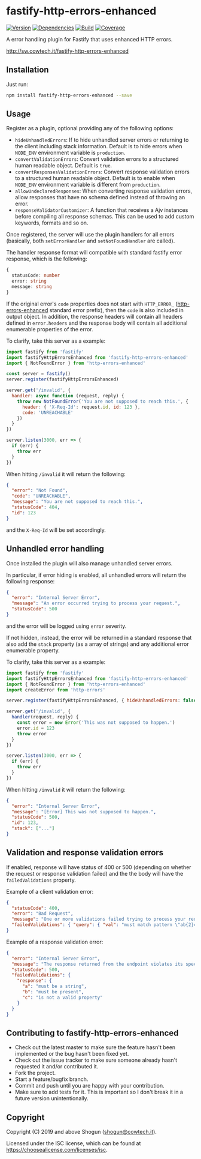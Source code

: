 # fastify-http-errors-enhanced

[![Version](https://img.shields.io/npm/v/fastify-http-errors-enhanced.svg)](https://npm.im/fastify-http-errors-enhanced)
[![Dependencies](https://img.shields.io/librariesio/release/npm/fastify-http-errors-enhanced)](https://libraries.io/npm/fastify-http-errors-enhanced)
[![Build](https://github.com/ShogunPanda/fastify-http-errors-enhanced/workflows/CI/badge.svg)](https://github.com/ShogunPanda/fastify-http-errors-enhanced/actions?query=workflow%3ACI)
[![Coverage](https://img.shields.io/codecov/c/gh/ShogunPanda/fastify-http-errors-enhanced?token=ep3IRURLnT)](https://codecov.io/gh/ShogunPanda/fastify-http-errors-enhanced)

A error handling plugin for Fastify that uses enhanced HTTP errors.

http://sw.cowtech.it/fastify-http-errors-enhanced

## Installation

Just run:

```bash
npm install fastify-http-errors-enhanced --save
```

## Usage

Register as a plugin, optional providing any of the following options:

- `hideUnhandledErrors`: If to hide unhandled server errors or returning to the client including stack information. Default is to hide errors when `NODE_ENV` environment variable is `production`.
- `convertValidationErrors`: Convert validation errors to a structured human readable object. Default is `true`.
- `convertResponsesValidationErrors`: Convert response validation errors to a structured human readable object. Default is to enable when `NODE_ENV` environment variable is different from `production`.
- `allowUndeclaredResponses`: When converting response validation errors, allow responses that have no schema defined instead of throwing an error.
- `responseValidatorCustomizer`: A function that receives a Ajv instances before compiling all response schemas. This can be used to add custom keywords, formats and so on.

Once registered, the server will use the plugin handlers for all errors (basically, both `setErrorHandler` and `setNotFoundHandler` are called).

The handler response format will compatible with standard fastify error response, which is the following:

```typescript
{
  statusCode: number
  error: string
  message: string
}
```

If the original error's `code` properties does not start with `HTTP_ERROR_` ([http-errors-enhanced](https://github.com/ShogunPanda/http-errors-enhanced) standard error prefix), then the `code` is also included in output object.
In addition, the response headers will contain all headers defined in `error.headers` and the response body will contain all additional enumerable properties of the error.

To clarify, take this server as a example:

```js
import fastify from 'fastify'
import fastifyHttpErrorsEnhanced from 'fastify-http-errors-enhanced'
import { NotFoundError } from 'http-errors-enhanced'

const server = fastify()
server.register(fastifyHttpErrorsEnhanced)

server.get('/invalid', {
  handler: async function (request, reply) {
    throw new NotFoundError('You are not supposed to reach this.', {
      header: { 'X-Req-Id': request.id, id: 123 },
      code: 'UNREACHABLE'
    })
  }
})

server.listen(3000, err => {
  if (err) {
    throw err
  }
})
```

When hitting `/invalid` it will return the following:

```json
{
  "error": "Not Found",
  "code": "UNREACHABLE",
  "message": "You are not supposed to reach this.",
  "statusCode": 404,
  "id": 123
}
```

and the `X-Req-Id` will be set accordingly.

## Unhandled error handling

Once installed the plugin will also manage unhandled server errors.

In particular, if error hiding is enabled, all unhandled errors will return the following response:

```json
{
  "error": "Internal Server Error",
  "message": "An error occurred trying to process your request.",
  "statusCode": 500
}
```

and the error will be logged using `error` severity.

If not hidden, instead, the error will be returned in a standard response that also add the `stack` property (as a array of strings) and any additional error enumerable property.

To clarify, take this server as a example:

```js
import fastify from 'fastify'
import fastifyHttpErrorsEnhanced from 'fastify-http-errors-enhanced'
import { NotFoundError } from 'http-errors-enhanced'
import createError from 'http-errors'

server.register(fastifyHttpErrorsEnhanced, { hideUnhandledErrors: false })

server.get('/invalid', {
  handler(request, reply) {
    const error = new Error('This was not supposed to happen.')
    error.id = 123
    throw error
  }
})

server.listen(3000, err => {
  if (err) {
    throw err
  }
})
```

When hitting `/invalid` it will return the following:

```json
{
  "error": "Internal Server Error",
  "message": "[Error] This was not supposed to happen.",
  "statusCode": 500,
  "id": 123,
  "stack": ["..."]
}
```

## Validation and response validation errors

If enabled, response will have status of 400 or 500 (depending on whether the request or response validation failed) and the the body will have the `failedValidations` property.

Example of a client validation error:

```json
{
  "statusCode": 400,
  "error": "Bad Request",
  "message": "One or more validations failed trying to process your request.",
  "failedValidations": { "query": { "val": "must match pattern \"ab{2}c\"", "val2": "is not a valid property" } }
}
```

Example of a response validation error:

```json
{
  "error": "Internal Server Error",
  "message": "The response returned from the endpoint violates its specification for the HTTP status 200.",
  "statusCode": 500,
  "failedValidations": {
    "response": {
      "a": "must be a string",
      "b": "must be present",
      "c": "is not a valid property"
    }
  }
}
```

## Contributing to fastify-http-errors-enhanced

- Check out the latest master to make sure the feature hasn't been implemented or the bug hasn't been fixed yet.
- Check out the issue tracker to make sure someone already hasn't requested it and/or contributed it.
- Fork the project.
- Start a feature/bugfix branch.
- Commit and push until you are happy with your contribution.
- Make sure to add tests for it. This is important so I don't break it in a future version unintentionally.

## Copyright

Copyright (C) 2019 and above Shogun (shogun@cowtech.it).

Licensed under the ISC license, which can be found at https://choosealicense.com/licenses/isc.
